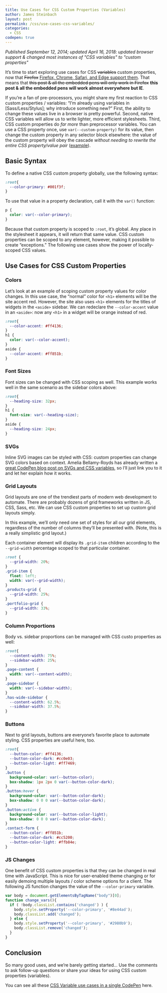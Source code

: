 ```yaml
---
title: Use Cases for CSS Custom Properties (Variables)
author: James Steinbach
layout: post
permalink: /css/use-cases-css-variables/
categories:
  - CSS
codepen: true
---
```


_Published September 12, 2014; updated April 16, 2018: updated browser support & changed most instances of "CSS variables" to "custom properties"_

It&#8217;s time to start exploring use cases for CSS <span style="text-decoration:line-through">variables</span> custom properties, now that <span style="text-decoration:line-through">Firefox</span> <a title="CSS Variable data on Can I Use" href="http://caniuse.com/#feat=css-variables" target="_blank">Firefox, Chrome, Safari, and Edge support them</a>. That means that <span style="text-decoration:line-through">this post & all the embedded pens will only work in Firefox</span> **this post & all the embedded pens will work almost everywhere but IE**.

If you&#8217;re a fan of pre-processors, you might share my first reaction to CSS custom properties / variables: &ldquo;I&#8217;m already using variables in [Sass/Less/Stylus]; why introduce something new?&rdquo; First, the ability to change these values live in a browser is pretty powerful. Second, native CSS variables will allow us to write lighter, more efficient stylesheets. Third, CSS custom properties do _far more_ than preprocessor variables. You can use a CSS property once, use `var(--custom-property)` for its value, then change the custom property in any selector block elsewhere: the value of the custom property will obey the cascade _without needing to rewrite the entire CSS property/value pair_ ([example](#buttons)).

## Basic Syntax

To define a native CSS custom property globally, use the following syntax:

```css
:root{
  --color-primary: #001f3f;
}
```

To use that value in a property declaration, call it with the `var()` function:

```css
p {
  color: var(--color-primary);
}
```

Because that custom property is scoped to `:root`, it&#8217;s global. Any place in the stylesheet it appears, it will return that same value. CSS custom properties can be scoped to any element, however, making it possible to create &ldquo;exceptions.&rdquo; The following use cases show the power of locally-scoped CSS values.

## Use Cases for CSS Custom Properties

### Colors

Let&#8217;s look at an example of scoping custom property values for color changes. In this use case, the &ldquo;normal&rdquo; color for `<h1>` elements will be the site accent red. However, the site also uses `<h1>` elements for the titles of widgets in the `<aside>` sidebar. We can redeclare the `--color-accent` value in an `<aside>`: now any `<h1>` in a widget will be orange instead of red.

```css
:root{
  --color-accent: #ff4136;
}
h1 {
  color: var(--color-accent);
}
aside {
  --color-accent: #ff851b;
}
```

### Font Sizes

Font sizes can be changed with CSS scoping as well. This example works well in the same scenario as the sidebar colors above:

```css
:root{
  --heading-size: 32px;
}
h1 {
  font-size: var(--heading-size);
}
aside {
  --heading-size: 24px;
}
```

### SVGs

Inline SVG images can be styled with CSS: custom properties can change SVG colors based on context. Amelia Bellamy-Royds has already written a [great CodePen blog post on SVGs and CSS variables](https://codepen.io/AmeliaBR/post/customizable-svg-icons-css-variables), so I&#8217;ll just link you to it and let her explain how it works.

### Grid Layouts

Grid layouts are one of the trendiest parts of modern web development to automate. There are probably dozens of grid frameworks written in JS, CSS, Sass, etc. We can use CSS custom properties to set up custom grid layouts simply.

In this example, we&#8217;ll only need one set of styles for all our grid elements, regardless of the number of columns they&#8217;ll be presented with. (Note, this is a really simplistic grid layout.)

Each container element will display its `.grid-item` children according to the `--grid-width` percentage scoped to that particular container.

```css
:root {
  --grid-width: 20%;
}
.grid-item {
  float: left;
  width: var(--grid-width);
}
.products-grid {
  --grid-width: 25%;
}
.portfolio-grid {
  --grid-width: 33%;
}
```

### Column Proportions

Body vs. sidebar proportions can be managed with CSS custo properties as well:

```css
:root{
  --content-width: 75%;
  --sidebar-width: 25%;
}
.page-content {
  width: var(--content-width);
}
.page-sidebar {
  width: var(--sidebar-width);
}
.has-wide-sidebar {
  --content-width: 62.5%;
  --sidebar-width: 37.5%;
}
```

### Buttons

Next to grid layouts, buttons are everyone&#8217;s favorite place to automate styling. CSS properties are useful here, too.

```css
:root{
  --button-color: #ff4136;
  --button-color-dark: #cc0e03;
  --button-color-light: #ff7469;
}
.button {
  background-color: var(--button-color);
  box-shadow: 1px 2px 0 var(--button-color-dark);
}
.button:hover {
  background-color: var(--button-color-dark);
  box-shadow: 0 0 0 var(--button-color-dark);
}
.button:active {
  background-color: var(--button-color-light);
  box-shadow: 0 0 0 var(--button-color-dark);
}
.contact-form {
  --button-color: #ff851b;
  --button-color-dark: #cc5200;
  --button-color-light: #ffb84e;
}
```

### JS Changes

One benefit of CSS custom properties is that they can be changed in real time with JavaScript. This is nice for user-enabled theme changing or for easily demoing multiple layouts / color scheme options for a client. The following JS function changes the value of the `--color-primary` variable.

```js
var body = document.getElementsByTagName("body")[0];
function change_vars(){
  if ( !body.classList.contains('changed') ) {
    body.style.setProperty('--color-primary', '#8e44ad');
    body.classList.add('changed');
  } else {
    body.style.setProperty('--color-primary', '#2980b9');
    body.classList.remove('changed');
  }
}
```

## Conclusion

So many good uses, and we&#8217;re barely getting started… Use the comments to ask follow-up questions or share your ideas for using CSS custom properties (variables).

You can see all these [CSS Variable use cases in a single CodePen](https://codepen.io/jdsteinbach/pen/AeEwk) here.

